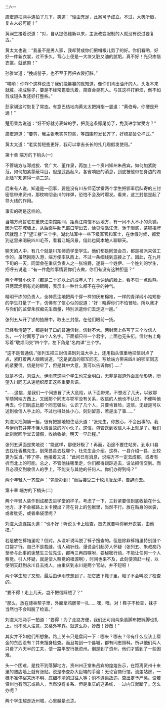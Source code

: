     二六一 

   周宏道把两手连拍了几下，笑道：“理由充足，此案可予成立。不过，大势所趋，复古未必可能！”

   黄澜生接着说道：“对，自从提倡维新以来，主张改变服制的人就没有说过要复古。”

   黄太太也说：“我虽不是男人家，我却赞成你们把帽根儿剪了的好。你们看哟，好好一件新衣裳，过不多久，背心上便是一大块又脏又油的腻垢，真不好！光只疼惜衣裳，就该剪！”

   孙雅堂道：“挽成髻子，也不至于再把衣裳打脏。”

   “唉哟！你咋个这样说法？我们挽纂纂的就知道，像你们肯出油汗的人，头发本来就脏，挽成髻子，要是不经常篦着洗着，简直会臭死人。与其这样打麻烦，倒不如剪成短头发还好打整些。”

   彭家骐这时恢复了常态。有意巴结地向黄太太把拇指一竖道：“黄伯母，你硬是开通！”

   楚用乘势说道：“好不好就劳表婶的手，把我这条豚尾剪了，免我进学堂受方？”

   周宏道道：“要剪，我主张老实剪短些，等四围短发长齐了，好梳拿破仑样式。”

   黄太太道：“老实剪短些更好，我可以拿去长长的扎几绺假发使用。”

   第十章 端方的下梢头(一)

   不管端方与邓成拔、曾广大、董作泉，再加上一个资州知州朱岳宾，如何加紧防范，如何加紧蒙蔽耳目，但是武昌起义，各省响应的消息，到底被他带在身边的湖北陆军知道得一清二楚。

   后来有人说，知道是一回事，要是没有川东师范学堂两个学生把鄂军后队寄的三封密信带来资州，那枚响彻全川的炸弹，恐怕不会及时爆发。看来，这三封信是起了导火线的作用。

   事实的确是这样的。

   当端方尚暂驻在重庆江南馆期间，距离江南馆不远地方，有一间不大不小的茶铺。因为它在城墙上，从后面牛肋巴窗口望出去，恰见浩浩江流，驰于眼底，茶铺招牌因就题上了“望江楼”三个字。湖北陆军中一些下级军官和军士，在休假时候，都爱到这里来喝碗四川毛茶，看看江城风景，借此也同本地人聊聊天。

   聊天的人中，有几个就是川东师范学堂学生。他们都是同盟会员，都是被派来做工作的。虽然刚刚入港，端方便率队西上，不过一条细线到底接上了。因此，在九月下旬的一天，同盟会在重庆负责人之一张培爵，遂将一个姓伊、一个姓刘的学生，招呼去说道：“有一件危险事情要你们去做，你们有没有这种胆量？”

   两个年轻小伙子（都是二十岁以上的成年人了）木讷讷的脸上，看不见一点动静。只两双炯炯有光的眼睛，表示出一种什么都不在乎的神气。

   精明干练的负责人，全神贯注地把两个穿一样的灰布棉袍，一样的青洋缎小袖短褂的学生打量了一下，仿佛有了信心似的说道：“好！晓得你们不怕冒险，所以我才与你们的监督朱叔痴先生商量，特别派遣你们去走这一趟。”

   张列五从开了锁的抽屉中，取出三封信，在他们眼前一扬。

   已经看清楚了，都是封了口的普通信封。信封不大。两封面上各写了三个收信人名，一个封面写了四个人名字。下面都只带一个君字，上面也无头衔。信封右上角写着“敬烦问交”四个字，左下角是“名内详”三个字。

   “这不是普通信，”张列五把三封信递到刘滋大手上，还用指头慎重地把信封点了点，紧盯着两人眼睛说道，“这是武昌的鄂军同志，写给端方带来四川的鄂军同志的紧要信。信是封牢了，但是其中大意，我可以告诉你们……”

   就是不说，刘滋大、伊雨苍这两个学生也完全明白，无非是报道外面革命形势，盼望入川同志从速组织反正这些重要言语。

   “……这信，是我们一个同志冒了天大危险，从下面带来。不想迟了几天，以致鄂军随同端方西上。又因那个同志与鄂军没有关系，收信的人他也不认识，不便叫他再去。你们到底比那个同志强些，认识了几个人，只要肯冒险，这信，无疑是可以送到收信人手上的。不过也得处处小心，刻刻留意，若是出了事……”

   刘滋大把胸脯一挺，很有把握地短住话头道：“张先生，你放心，不会出事的。我与伊雨苍并非不懂人情世故的浑小伙子。这信，包管送到收信人手上就是了。我们此刻就回学堂去请假，收拾收拾，明天一早启程。”

   张列五满面是笑地说：“能这样，那便好极了！再而，沿途不要住站房。到永川县去找杜香樵先生。到荣昌县去找哪个，杜先生会介绍。这样，一县介绍一县，比较更为妥当。”停了停，他接着又说：“此间已有消息，说端方不一定去成都，或者有折而北上的可能。总之，不管他往哪里走，你们都得跟踪追去，设法把信交到。而且必须交到收信人的手上，不能交与其他的任何人。你们办得到吗？”

   两个年轻人一齐应声：“包管办到！”而后接受三十枚川版龙洋，告辞而去。

   第十章 端方的下梢头(二)

   两个年轻人装作到成都去进学堂的样子。考虑了一下，三封紧要信到底收拾在什么地方，才不会被路上关卡搜出？背在背上的包袱里，当然不行。放在贴身的衣袋，或者肚兜，或者串袋里呢？

   刘滋大连连摆头道：“也不好！听说关卡上检查，首先就要叫你解开衣裳，由他摸。”

   若是放在裤裆里呢？倒对，从没听说叫脱了裤子搜查的。但是除非裤裆里特别缝个口袋才行。自己不是裁缝，请人动针线，漫说会引起旁人怀疑（张列五、朱叔痴乃至参与此事的谢慧生三位先生，都再三再四嘱咐，要秘密行动，不能让任何一个人察觉。引人怀疑，就是使人察觉的根源啊），时间也来不及，此刻便须赶一程，以便明天赶到永川县去找人。由重庆到永川是两个官站，并不短呀！

   两个学生想了又想，最后由伊雨苍想到了，把它放下鞋子里，鞋子不会叫脱了检查的。

   “要不得！走上几天，岂不把信踩绒了？”

   “那么，放在琢袜帮子里，外面拿鸡肠带一扎……嘿，嘿，对！鞋子不检查，袜子当然也不会叫脱了检查。”

   刘滋大把两手一拍道：“要得！为了走路方便，我们还可用两条裹脚布把裤脚也扎上。也不惹人注意，又格外牢靠。就这么办，妙哉！妙哉！”

   其实并不如他们所想象。路上关卡只是盘问一下：哪来？哪去？带有什么应该上厘金的东西没有？并未搜身检查。而且每到一个县城，都有同志照料。所以他们两人只费了六天半的工夫，便一路平安行抵资州。倒是到了资州，他们才感到了一些困难。

   头一个困难，是找不到落脚地方。资州州正堂朱岳宾的煌煌告示，在距离资州十来里的腰店墙上就有张贴。说是奉查办大臣端的手谕：无论官商行馆，流差站房，一概不准停宿来历不明、底细不清的过往人等；倘不遵谕故违，查出定予严惩。设若资州也有同志或熟人，当然没有关系。但是重庆的这条线，一过内江就断了。怎么办呢？

   两个学生越走近州城，心里越是忐忑。

